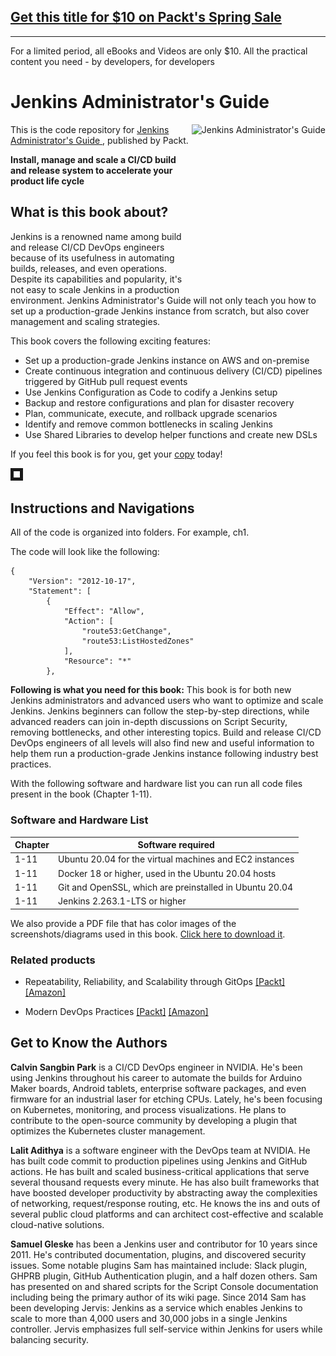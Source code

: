 ## [Get this title for $10 on Packt's Spring Sale](https://www.packt.com/B14738?utm_source=github&utm_medium=packt-github-repo&utm_campaign=spring_10_dollar_2022)
-----
For a limited period, all eBooks and Videos are only $10. All the practical content you need \- by developers, for developers

# Jenkins Administrator's Guide 

<a href="https://www.packtpub.com/product/jenkins-administrator-s-guide/9781838824327?utm_source=github&utm_medium=repository&utm_campaign=9781838824327"><img src="https://static.packt-cdn.com/products/9781838824327/cover/smaller" alt="Jenkins Administrator's Guide " height="256px" align="right"></a>

This is the code repository for [Jenkins Administrator's Guide ](https://www.packtpub.com/product/jenkins-administrator-s-guide/9781838824327?utm_source=github&utm_medium=repository&utm_campaign=9781838824327), published by Packt.

**Install, manage and scale a CI/CD build and release system to accelerate your product life cycle**

## What is this book about?
Jenkins is a renowned name among build and release CI/CD DevOps engineers because of its usefulness in automating builds, releases, and even operations. Despite its capabilities and popularity, it's not easy to scale Jenkins in a production environment. Jenkins Administrator's Guide will not only teach you how to set up a production-grade Jenkins instance from scratch, but also cover management and scaling strategies. 

This book covers the following exciting features:
* Set up a production-grade Jenkins instance on AWS and on-premise
* Create continuous integration and continuous delivery (CI/CD) pipelines triggered by GitHub pull request events
* Use Jenkins Configuration as Code to codify a Jenkins setup
* Backup and restore configurations and plan for disaster recovery
* Plan, communicate, execute, and rollback upgrade scenarios
* Identify and remove common bottlenecks in scaling Jenkins
* Use Shared Libraries to develop helper functions and create new DSLs

If you feel this book is for you, get your [copy](https://www.amazon.com/dp/1838824324) today!

<a href="https://www.packtpub.com/?utm_source=github&utm_medium=banner&utm_campaign=GitHubBanner"><img src="https://raw.githubusercontent.com/PacktPublishing/GitHub/master/GitHub.png" 
alt="https://www.packtpub.com/" border="5" /></a>

## Instructions and Navigations
All of the code is organized into folders. For example, ch1.

The code will look like the following:
```
{
    "Version": "2012-10-17",
    "Statement": [
        {
            "Effect": "Allow",
            "Action": [
                "route53:GetChange",
                "route53:ListHostedZones"
            ],
            "Resource": "*"
        },
```

**Following is what you need for this book:**
This book is for both new Jenkins administrators and advanced users who want to optimize and scale Jenkins. Jenkins beginners can follow the step-by-step directions, while advanced readers can join in-depth discussions on Script Security, removing bottlenecks, and other interesting topics. Build and release CI/CD DevOps engineers of all levels will also find new and useful information to help them run a production-grade Jenkins instance following industry best practices.

With the following software and hardware list you can run all code files present in the book (Chapter 1-11).
### Software and Hardware List
| Chapter | Software required | 
| -------- | ------------------------------------ | 
| 1-11 | Ubuntu 20.04 for the virtual machines and EC2 instances |
| 1-11 | Docker 18 or higher, used in the Ubuntu 20.04 hosts | 
| 1-11 | Git and OpenSSL, which are preinstalled in Ubuntu 20.04 | 
| 1-11 | Jenkins 2.263.1-LTS or higher | 


We also provide a PDF file that has color images of the screenshots/diagrams used in this book. [Click here to download it](https://static.packt-cdn.com/downloads/9781838824327_ColorImages.pdf).

### Related products
* Repeatability, Reliability, and Scalability through GitOps  [[Packt]](https://www.packtpub.com/product/repeatability-reliability-and-scalability-through-gitops/9781801077798?utm_source=github&utm_medium=repository&utm_campaign=9781801077798) [[Amazon]](https://www.amazon.com/dp/1801077797)

* Modern DevOps Practices  [[Packt]](https://www.packtpub.com/product/modern-devops-practices/9781800562387?utm_source=github&utm_medium=repository&utm_campaign=9781800562387) [[Amazon]](https://www.amazon.com/dp/1800562381)



## Get to Know the Authors
**Calvin Sangbin Park**
is a CI/CD DevOps engineer in NVIDIA. He's been using Jenkins throughout his career to automate the builds for Arduino Maker boards, Android tablets, enterprise software packages, and even firmware for an industrial laser for etching CPUs. Lately, he's been focusing on Kubernetes, monitoring, and process visualizations. He plans to contribute to the open-source community by developing a plugin that optimizes the Kubernetes cluster management.

**Lalit Adithya**
is a software engineer with the DevOps team at NVIDIA. He has built code commit to production pipelines using Jenkins and GitHub actions. He has built and scaled business-critical applications that serve several thousand requests every minute. He has also built frameworks that have boosted developer productivity by abstracting away the complexities of networking, request/response routing, etc. He knows the ins and outs of several public cloud platforms and can architect cost-effective and scalable cloud-native solutions.

**Samuel Gleske**
has been a Jenkins user and contributor for 10 years since 2011. He's contributed documentation, plugins, and discovered security issues. Some notable plugins Sam has maintained include: Slack plugin, GHPRB plugin, GitHub Authentication plugin, and a half dozen others. Sam has presented on and shared scripts for the Script Console documentation including being the primary author of its wiki page. Since 2014 Sam has been developing Jervis: Jenkins as a service which enables Jenkins to scale to more than 4,000 users and 30,000 jobs in a single Jenkins controller. Jervis emphasizes full self-service within Jenkins for users while balancing security.
